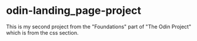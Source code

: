 # odin-landing_page-project
This is my second project from the "Foundations" part of "The Odin Project" which is from the css section.
